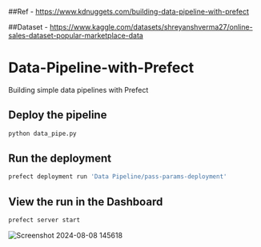 ##Ref - https://www.kdnuggets.com/building-data-pipeline-with-prefect

##Dataset - https://www.kaggle.com/datasets/shreyanshverma27/online-sales-dataset-popular-marketplace-data

# Data-Pipeline-with-Prefect
Building simple data pipelines with Prefect


## Deploy the pipeline
```bash
python data_pipe.py
```
## Run the deployment
```bash
prefect deployment run 'Data Pipeline/pass-params-deployment'
```
## View the run in the Dashboard
```bash
prefect server start  
```
![Screenshot 2024-08-08 145618](https://github.com/user-attachments/assets/746e5a61-529d-43c4-843b-6751b8d98603)
